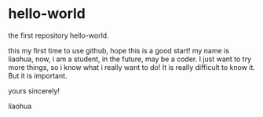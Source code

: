 # hello-world
the first repository hello-world.

this my first time to use github, hope this is a good start!
my name is liaohua, now, i am a student, in the future, may be a coder. I just want to try more things, so i know what i really want to do! It is really difficult to know it. But it is important. 

yours sincerely!

liaohua
